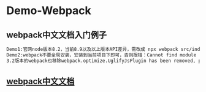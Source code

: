 # Demo-Webpack

## webpack中文文档入门例子
```bash
Demo1:官网node版本8.2，当前8.9以及以上版本API差异，需改成 npx webpack src/index.js --output-filename dist/bundle.js
Demo2:webpack不要全局安装，安装到当前项目下即可，否则报错：Cannot find module 'webpack/lib/node/NodeTemplatePlugin'，
3.2版本的webpack也移除webpack.optimize.UglifyJsPlugin has been removed, please use config.optimization.minimize instead.

```

## [**webpack中文文档**](https://www.webpackjs.com/)
